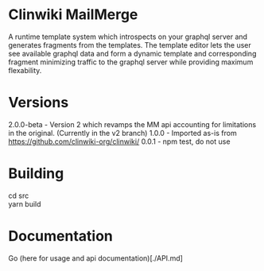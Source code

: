 # Clinwiki MailMerge 

A runtime template system which introspects on your graphql server and generates fragments from the templates.  The template editor lets the user see available graphql data and form a dynamic template and corresponding fragment minimizing traffic to the graphql server while providing maximum flexability.


# Versions

2.0.0-beta - Version 2 which revamps the MM api accounting for limitations in the original. (Currently in the v2 branch)
1.0.0 - Imported as-is from https://github.com/clinwiki-org/clinwiki/
0.0.1 - npm test, do not use

# Building

cd src  
yarn build

# Documentation

Go (here for usage and api documentation)[./API.md]

